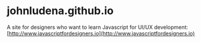 # johnludena.github.io
A site for designers who want to learn Javascript for UI/UX development:
[http://www.javascriptfordesigners.io](http://www.javascriptfordesigners.io)

